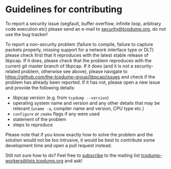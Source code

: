 Guidelines for contributing
===========================

To report a security issue (segfault, buffer overflow, infinite loop, arbitrary
code execution etc) please send an e-mail to security@tcpdump.org, do not use
the bug tracker!

To report a non-security problem (failure to compile, failure to capture packets
properly, missing support for a network interface type or DLT) please check
first that it reproduces with the latest stable release of libpcap. If it does,
please check that the problem reproduces with the current git master branch of
libpcap. If it does (and it is not a security-related problem, otherwise see
above), please navigate to https://github.com/the-tcpdump-group/libpcap/issues
and check if the problem has already been reported. If it has not, please open
a new issue and provide the following details:

* libpcap version (e.g. from `tcpdump --version`)
* operating system name and version and any other details that may be relevant
  (`uname -a`, compiler name and version, CPU type etc.)
* `configure` or `cmake` flags if any were used
* statement of the problem
* steps to reproduce

Please note that if you know exactly how to solve the problem and the solution
would not be too intrusive, it would be best to contribute some development time
and open a pull request instead.

Still not sure how to do? Feel free to [subscribe](https://www.tcpdump.org/#mailing-lists)
to the mailing list tcpdump-workers@lists.tcpdump.org and ask!
